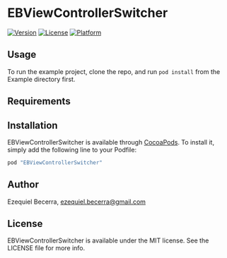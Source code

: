 # EBViewControllerSwitcher

[![Version](https://img.shields.io/cocoapods/v/EBViewControllerSwitcher.svg?style=flat)](http://cocoapods.org/pods/EBViewControllerSwitcher)
[![License](https://img.shields.io/cocoapods/l/EBViewControllerSwitcher.svg?style=flat)](http://cocoapods.org/pods/EBViewControllerSwitcher)
[![Platform](https://img.shields.io/cocoapods/p/EBViewControllerSwitcher.svg?style=flat)](http://cocoapods.org/pods/EBViewControllerSwitcher)

## Usage

To run the example project, clone the repo, and run `pod install` from the Example directory first.

## Requirements

## Installation

EBViewControllerSwitcher is available through [CocoaPods](http://cocoapods.org). To install
it, simply add the following line to your Podfile:

```ruby
pod "EBViewControllerSwitcher"
```

## Author

Ezequiel Becerra, ezequiel.becerra@gmail.com

## License

EBViewControllerSwitcher is available under the MIT license. See the LICENSE file for more info.
